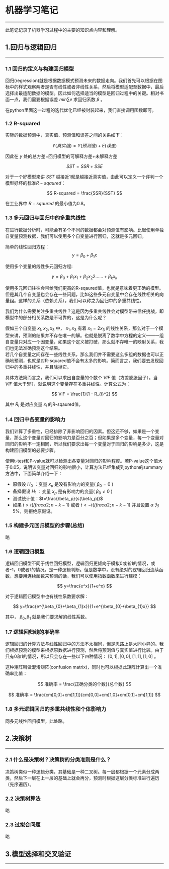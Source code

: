 # 机器学习笔记

---

此笔记记录了机器学习过程中的主要的知识点内容和理解。  

## 1.回归与逻辑回归

---

### 1.1 回归的定义与构建回归模型  

回归(regression)就是根据数据模式预测未来的数据走向。我们首先可以根据在图标中的样式观察两者是否有线性或者非线性关系，然后将模型适配至数据中，最后选择出最适配数据的模型。因此如何选择适当的模型是回归过程中的关键。相对书面一点，我们需要根据误差 $min\sum e$ 求回归系数 $\beta$ 。  

在python里面这一过程的迭代优化已经被封装起来，我们直接调用函数即可。  

### 1.2 R-squared  

实际的数据预测中，真实值、预测值和误差之间的关系如下：  

$$
Y(真实值) = Y(预测值) + E(误差)
$$

因此在 $y$ 处的总方差=回归模型的可解释方差+未解释方差

$$
SST = SSR + SSE
$$

对于一个好模型来讲 $SST$ 越接近1就是越接近真实值，由此可以定义一个评判一个模型好坏的标准$R-sqaured$：  

$$
R-squared = \frac{SSR}{SST}
$$

在工业界中 $R-sqaured$ 的最小值为0.8。  

### 1.3 多元回归与回归中的多重共线性  

在进行数据分析时，可能会有多个不同的数据都会对预测值有影响。比起使用单独自变量预测数据，我们可以使用多个自变量进行回归，这就是多元回归。  

简单的线性回归方程：
$$
y = \beta_{0} + \beta_{1}x
$$  

使用多个变量的线性多元回归方程: 

$$
y = \beta_{0} + \beta_{1}x_{1} + \beta_{2}x_2{2}...... + \beta_{k}x_{k}
$$

使用多元回归往往会带给我们更高的R-sqaured值，也就是意味着更正确的模型。但是其几个自变量也会存在一些问题，比如这些多元自变量中会存在线性相关的向量组。这样的关系（依赖关系），我们可以称之为回归中的多重共线性。  

我们为什么需要关注多重共线性？这是因为多重共线性会对模型带来信任挑战，即模型中的部分相关系数是不可靠的，这是为什么呢？  

假如三个自变量 $x_1, x_2, x_3$ 中， $x_1, x_3$ 有着 $x_1 = 2x_3$ 的线性关系，那么对于一个模型来讲，预测的结果并不存在唯一的解。也就是脱离了数学中方程的定义——一组自变量只对应一个因变量，如果这个定义被打破，那么就不存唯一的映射关系，我们也无法准确预测这个结果。  
若几个自变量之间存在一些线性关系，那么我们并不需要这么多组的数据也可以正确地预测，也就是对R-squared值不会有太多的影响。简而言之，我们要去发现回归中的多重共线性，并且除掉它。  

具体方法简而言之，我们可以求出自变量的个数个 $VIF$ 值（方差膨胀因子）。当 $VIF$ 值大于5时，就说明这个变量存在多重共线性。计算公式为：  

$$ 
VIF = \frac{1}{1 - R_{i}^2}
$$

其中 $R_i$ 是对应变量 $x_i$ 的R-sqaured值。 

### 1.4 回归中各变量的影响力  

我们计算了多重性，已经排除了非影响回归的因素。但这还不够，如果是一个变量，那么这个变量对回归的影响力是百分之百；但如果是多个变量，每一个变量对回归的影响不一定相同，所以我们要求出每一个变量对于回归的影响是多少，这是构建回归模型的必要步骤。  

使用t-test和P-value就可以检测出各变量对回归的影响程度。若P-value这个值大于0.05，说明该变量对回归的影响很小，计算方法已经集成到python的summary方法中，下面简单介绍一下：  

- 原假设 $H_0$ ：变量 $x_p$ 是没有影响力的变量( $\beta_0 = 0$ )
- 备择假设 $H_1$ ：变量 $x_p$ 是有影响力的变量( $\beta_0 \neq 0$ )
- 测试统计值：$t=\frac{\beta_p}{s(\beta_p)}$ 
- 如果 $t>t(/frac{\alpha}{2};n-k-1)$ 或者 $t<-t(/frac{\alpha}{2};n-k-1)$  并且设置 $\alpha$ 为5%，则拒绝原假设。

### 1.5 构建多元回归模型的步骤(总结)  

略

### 1.6 逻辑回归模型  

逻辑回归模型不同于线性回归模型，逻辑回归更倾向于模拟0或者1的情况，或者-1，0或者1的情况。是一种逻辑判断。但是数学中，没有绝对的逻辑回归连续函数，想要用连续函数来预测的话，我们可以使用指数函数来进行建模：  

$$
y=\frac{e^x}{1+e^x}
$$

对于逻辑回归模型中也有线性系数要求解：  

$$
y=\frac{e^{\beta_{0}+\beta_{1}x}}{1+e^{\beta_{0}+\beta_{1}x}}
$$

其中， $\beta_0,\beta_1$ 就是我们要求解的线性系数。 

### 1.7 逻辑回归线的准确率  

逻辑回归的计算方法与线性回归中的方法不太相同，但是思路上是大同小异的。我们根据预测的模型来根据原数据进行预测，然后将预测值与真实值进行比较。由于只有0和1的情况，所以只会存在一些以下四种情况： $[0,1], [0,0], [1,1], [1,0]$ 。  

这种矩阵叫做混淆矩阵(confusion matrix)，同时也可以根据此矩阵计算出一个准确率比值：  

$$
准确率 = \frac{正确分类的个数}{总个数}
$$

$$
准确率 = \frac{cm[0,0]+cm[1,1]}{cm[0,0]+cm[1,0]+cm[0,1]+cm[1,1]}
$$

### 1.8 多元逻辑回归的多重共线性和个体影响力  

同多元线性回归模型，此处略。  


## 2.决策树

---

### 2.1 什么是决策树？决策树的分类准则是什么？  

决策树类似一种逻辑分类，其基础是一种二叉树。每一层都根据一个元素分成两类，然后下一层在上一层的基础上就会再分，预测时根据这层分类标准进行遍历（先序遍历）。

### 2.2 决策树算法  

略

### 2.3 过拟合问题

略


## 3.模型选择和交叉验证  

---

### 




 
